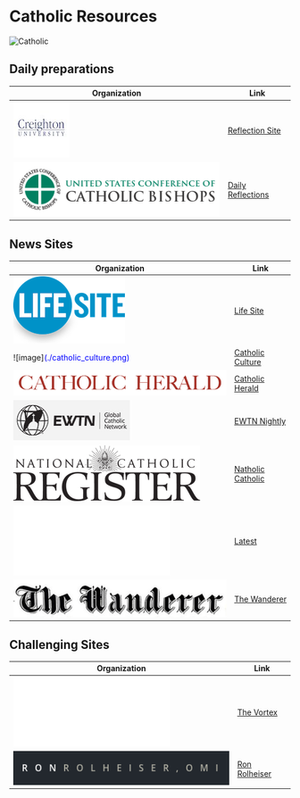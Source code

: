 # Catholic Resources

![Catholic](https://vignette.wikia.nocookie.net/to-aru-majutsu-no-index/images/5/5e/Emblem_of_the_Holy_See_usual.png/revision/latest?cb=20150503225419)

## Daily preparations

Organization | Link
------ | ---------
![image](./Creighton.jpg)|[Reflection Site](http://onlineministries.creighton.edu/CollaborativeMinistry/daily.html)
![image](./USCCB.gif)|[Daily Reflections](http://www.usccb.org/bible/reflections/)


## News Sites
Organization | Link
------ | ---------
![image](./lsn-logo.png)|[Life Site](https://www.lifesitenews.com/all/today)
![image]<span style='color:blue'>(./catholic_culture.png)</span>|[Catholic Culture](https://www.catholicculture.org/news/)
![image](./catholic_herald.png)|[Catholic Herald](https://catholicherald.co.uk/section/news/)
![image](./ewtnLiveTelevisionLogo.jpg)|[EWTN Nightly</a></td></tr>](https://www.ewtn.com/tv/live/ewtnnewsnightly.asp)
![image](./ncregister.png)|[Natholic Catholic](http://www.ncregister.com/)
![image](./churchMilitant.png)|[Latest](https://www.churchmilitant.com/search/latest)
![image](./wanderer.png)|[The Wanderer</a></td></tr>](http://thewandererpress.com/)

## Challenging Sites
Organization | Link
------ | ---------
![image](./churchMilitant.png)|[The Vortex](https://www.churchmilitant.com/video/archive/the-vortex)
![image](./Ronrolheiser.png)|[Ron Rolheiser](http://ronrolheiser.com/archive/)
